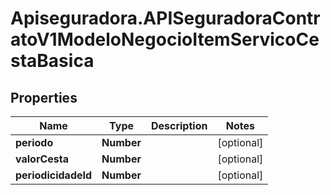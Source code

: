 # Apiseguradora.APISeguradoraContratoV1ModeloNegocioItemServicoCestaBasica

## Properties
Name | Type | Description | Notes
------------ | ------------- | ------------- | -------------
**periodo** | **Number** |  | [optional] 
**valorCesta** | **Number** |  | [optional] 
**periodicidadeId** | **Number** |  | [optional] 


